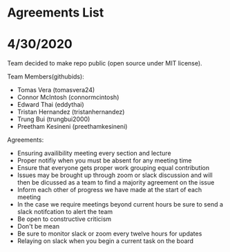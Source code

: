 # Agreements List

# 4/30/2020

Team decided to make repo public (open source under MIT license).

Team Members(githubids):

- Tomas Vera (tomasvera24)
- Connor McIntosh (connormcintosh)
- Edward Thai (eddythai)
- Tristan Hernandez (tristanhernandez)
- Trung Bui (trungbui2000)
- Preetham Kesineni (preethamkesineni)

Agreements:

- Ensuring availibility meeting every section and lecture
- Proper notifiy when you must be absent for any meeting time
- Ensure that everyone gets proper work grouping equal contribution
- Issues may be brought up through zoom or slack discussion and will then be dicussed as a team to find a majority agreement on the issue
- Inform each other of progress we have made at the start of each meeting
- In the case we require meetings beyond current hours be sure to send a slack notifcation to alert the team
- Be open to constructive criticism
- Don't be mean
- Be sure to monitor slack or zoom every twelve hours for updates
- Relaying on slack when you begin a current task on the board
